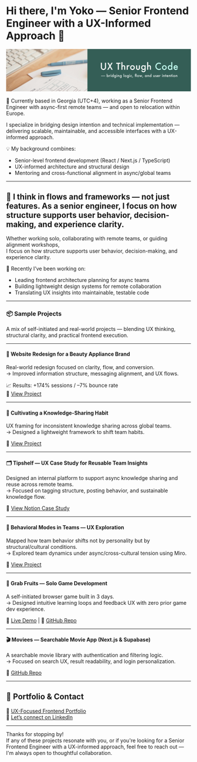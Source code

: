 # Hi there, I'm Yoko — Senior Frontend Engineer with a UX-Informed Approach 👋

![cover-image](./images/github-bg2.png)

🚀 Currently based in Georgia (UTC+4), working as a Senior Frontend Engineer with async-first remote teams — and open to relocation within Europe.

I specialize in bridging design intention and technical implementation — 
delivering scalable, maintainable, and accessible interfaces with a UX-informed approach.

💡 My background combines:
- Senior-level frontend development (React / Next.js / TypeScript)
- UX-informed architecture and structural design
- Mentoring and cross-functional alignment in async/global teams

---

## 🌿 I think in flows and frameworks — not just features. As a senior engineer, I focus on how structure supports user behavior, decision-making, and experience clarity.

Whether working solo, collaborating with remote teams, or guiding alignment workshops,  
I focus on how structure supports user behavior, decision-making, and experience clarity.

🧠 Recently I’ve been working on:
- Leading frontend architecture planning for async teams  
- Building lightweight design systems for remote collaboration  
- Translating UX insights into maintainable, testable code

---

### 📦 Sample Projects

A mix of self-initiated and real-world projects — blending UX thinking, structural clarity, and practical frontend execution.

---

#### 🧩 Website Redesign for a Beauty Appliance Brand  
Real-world redesign focused on clarity, flow, and conversion.  
→ Improved information structure, messaging alignment, and UX flows.

📈 Results: +174% sessions / –7% bounce rate  
🔗 [View Project](https://abiding-snap-e4c.notion.site/UX-Oriented-Website-Redesign-for-a-Beauty-Appliance-Brand-215994322fd581c9baa0c654756bc1c2)

---

#### 🧠 Cultivating a Knowledge-Sharing Habit  
UX framing for inconsistent knowledge sharing across global teams.  
→ Designed a lightweight framework to shift team habits.

🔗 [View Project](https://abiding-snap-e4c.notion.site/Cultivating-a-Knowledge-Sharing-Habit-in-Global-Teams-215994322fd581d3816cfc814d16ca58?pvs=143)

---

#### 🗂️ Tipshelf — UX Case Study for Reusable Team Insights  
Designed an internal platform to support async knowledge sharing and reuse across remote teams.  
→ Focused on tagging structure, posting behavior, and sustainable knowledge flow.

🔗 [View Notion Case Study](https://abiding-snap-e4c.notion.site/Tipshelf-UX-Case-Study-215994322fd581be9112cd4174f4ae3d?pvs=143)

---

#### 🧃 Behavioral Modes in Teams — UX Exploration  
Mapped how team behavior shifts not by personality but by structural/cultural conditions.  
→ Explored team dynamics under async/cross-cultural tension using Miro.

🔗 [View Project](https://abiding-snap-e4c.notion.site/Behavioral-Modes-in-Team-Contexts-215994322fd581509794c974e9772e9e)

---

#### 🍓 Grab Fruits — Solo Game Development  
A self-initiated browser game built in 3 days.  
→ Designed intuitive learning loops and feedback UX with zero prior game dev experience.

🔗 [Live Demo](https://grab-fruits-yocosaka.netlify.app/) | 🔗 [GitHub Repo](https://github.com/yoko-vicky/Glab-Fruits)

---

#### 🎬 Moviees — Searchable Movie App (Next.js & Supabase)  
A searchable movie library with authentication and filtering logic.  
→ Focused on search UX, result readability, and login personalization.

🔗 [GitHub Repo](https://github.com/yoko-vicky/MyFavoriteMovies)

---

## 📘 Portfolio & Contact

🧭 [UX-Focused Frontend Portfolio](https://www.yokoworks.dev/)  
💬 [Let’s connect on LinkedIn](https://www.linkedin.com/in/yoko-vicky/)

---

Thanks for stopping by!  
If any of these projects resonate with you, or if you're looking for a Senior Frontend Engineer with a UX-informed approach, feel free to reach out — I'm always open to thoughtful collaboration.
